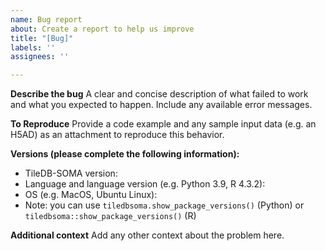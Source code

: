 ```yaml
---
name: Bug report
about: Create a report to help us improve
title: "[Bug]"
labels: ''
assignees: ''

---
```


**Describe the bug**
A clear and concise description of what failed to work and what you expected to happen. Include any available error messages.

**To Reproduce**
Provide a code example and any sample input data (e.g. an H5AD) as an attachment to reproduce this behavior.

**Versions (please complete the following information):**
 - TileDB-SOMA version:
 - Language and language version (e.g. Python 3.9, R 4.3.2):
 - OS (e.g. MacOS, Ubuntu Linux):
 - Note: you can use `tiledbsoma.show_package_versions()` (Python) or `tiledbsoma::show_package_versions()` (R)

**Additional context**
Add any other context about the problem here.
